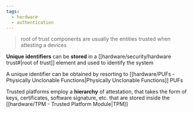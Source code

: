 ```yaml
---
tags:
  - hardware
  - authentication
---
```

> root of trust components are usually the entities trusted when attesting a devices

**Unique** **identifiers** can be **stored** in a [[hardware/security/hardware trust#|root of trust]] element and used to identify the system

A unique identifier can be obtained by resorting to [[hardware/PUFs - Physically Unclonable Functions|Physically Unclonable Functions]] PUFs

Trusted platforms employ a **hierarchy** of attestation, that takes the form of keys, certificates, software signature, etc. that are stored inside the [[hardware/TPM - Trusted Platform Module|TPM]]

